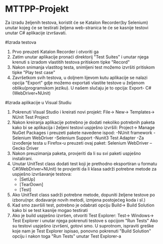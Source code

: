 # MTTPP-Projekt

Za izradu željenih testova, koristit će se Katalon Recorder(by Selenium) unutar kojeg će se testirati željena web-stranica te će se kasnije testovi unutar C# aplikacije izvršavati. 

#Izrada testova
1. Prvo preuzeti Katalon Recorder i otvoriti ga
2. Zatim unutar aplikacije pronaći direktorij "Test Suites" i unutar njega krenuti s izradom vlastitih testova pritiskom tipke "Record"
3. Nakon snimanja vlastitog testa, snimljeni test možemo izvršiti pritiskom tipke "Play test case"
4. Završetkom svih testova, u doljnem lijevom kutu aplikacije se nalazi opcija "Export" gdje možemo exportati vlastite testove u željenom obliku(programskom jeziku). U našem slučaju je to opcija: Export- C#(WebDriver+NUnit)

#Izrada aplikacije u Visual Studiu
1. Pokrenuti Visual Studio i kreirati novi projekt: File-> New-> Templates-> NUnit Test Project
2. Nakon kreiranja aplikacije potrebno je dodati nekoliko potrebnih paketa kako bi se aplikacija i željeni testovi uspješno izvršili: Project-> Manage NuGet Packages i preuzeti pakete navedene ispod:
   -NUnit framework
   -Selenium WebDriver
   -Selenium Support
   -Nunit3 Test Adapter
   -Za izvođenje testa u Firefox-u preuzeti ovaj paket: Selenium WebDriver – Gecko Driver
3. Nakon preuzimanja paketa, provjeriti da li su svi paketi uspješno instalirani.
4. Unutar UnitTest class dodati test koji je prethodno eksportiran u formatu C#(WebDriver+NUnit) te provjeriti da li klasa sadrži potrebne metode za uspješno izvršavanje testova:
   - [SetUp]
   - [TearDown]
   - [Test]
5. Ako UnitTest class sadrži potrebne metode, dopuniti željene testove po izboru(npr. dodavanje novih metodi, izmjena postojećeg koda i sl.)
6. Kad smo završili test, potrebno je odabrati opciju Build-> Build Solution kako bi se test kasnije mogao testirati
7. Ako je build uspješno izvršen, otvoriti Test Explorer: Test-> Windows-> Test Explorer i unutar njega pokrenuti testove s opcijom "Run Tests"
Ako su testovi uspješno izvršeni, gotovi smo. U suprotnom, ispraviti greške koje nam je Test Explorer ispisao, ponovno pokrenuti "Build Solution" opciju i nakon toga "Run Tests" unutar Test Explorer-a 
